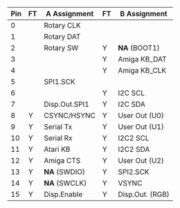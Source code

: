 |Pin| FT | A Assignment  | FT | B Assignment     |
|---|----|---------------|----|------------------|
| 0 |    | Rotary CLK    |    |                  |
| 1 |    | Rotary DAT    |    |                  |
| 2 |    | Rotary SW     |  Y | **NA** (BOOT1)   |
| 3 |    |               |  Y | Amiga KB_DAT     |
| 4 |    |               |  Y | Amiga KB_CLK     |
| 5 |    | SPI1.SCK      |    |                  |
| 6 |    |               |  Y | I2C SCL          |
| 7 |    | Disp.Out.SPI1 |  Y | I2C SDA          |
| 8 |  Y | CSYNC/HSYNC   |  Y | User Out (U0)    |
| 9 |  Y | Serial Tx     |  Y | User Out (U1)    |
|10 |  Y | Serial Rx     |  Y | I2C2 SCL         |
|11 |  Y | Atari KB      |  Y | I2C2 SDA         |
|12 |  Y | Amiga CTS     |  Y | User Out (U2)    |
|13 |  Y | **NA** (SWDIO)|  Y | SPI2.SCK         |
|14 |  Y | **NA** (SWCLK)|  Y | VSYNC            |
|15 |  Y | Disp.Enable   |  Y | Disp.Out. (RGB)  |
